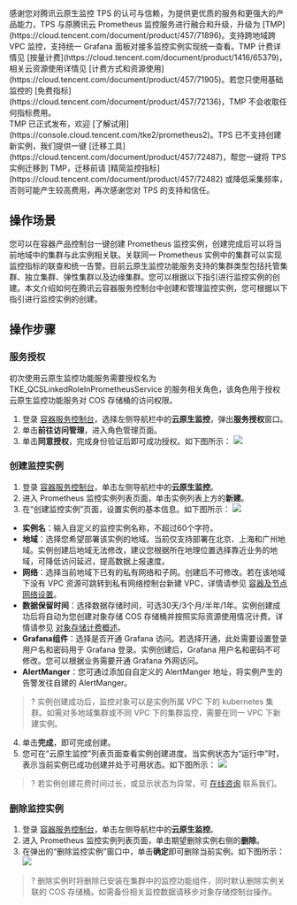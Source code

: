 <dx-alert infotype="alarm" title="温馨提示">
感谢您对腾讯云原生监控 TPS 的认可与信赖，为提供更优质的服务和更强大的产品能力，TPS 与原腾讯云 Prometheus 监控服务进行融合和升级，升级为 [TMP](https://cloud.tencent.com/document/product/457/71896)。支持跨地域跨 VPC 监控，支持统一 Grafana 面板对接多监控实例实现统一查看。TMP 计费详情见 [按量计费](https://cloud.tencent.com/document/product/1416/65379)，相关云资源使用详情见 [计费方式和资源使用](https://cloud.tencent.com/document/product/457/71905)。若您只使用基础监控的 [免费指标](https://cloud.tencent.com/document/product/457/72136)，TMP 不会收取任何指标费用。<br>
TMP 已正式发布，欢迎 [了解试用](https://console.cloud.tencent.com/tke2/prometheus2)。TPS 已不支持创建新实例，我们提供一键 [迁移工具](https://cloud.tencent.com/document/product/457/72487)，帮您一键将 TPS 实例迁移到 TMP，迁移前请 [精简监控指标](https://cloud.tencent.com/document/product/457/72482) 或降低采集频率，否则可能产生较高费用，再次感谢您对 TPS 的支持和信任。
</dx-alert>



## 操作场景

您可以在容器产品控制台一键创建 Prometheus 监控实例，创建完成后可以将当前地域中的集群与此实例相关联。关联同一 Prometheus 实例中的集群可以实现监控指标的联查和统一告警。目前云原生监控功能服务支持的集群类型包括托管集群、独立集群、弹性集群以及边缘集群。您可以根据以下指引进行监控实例的创建。本文介绍如何在腾讯云容器服务控制台中创建和管理监控实例，您可根据以下指引进行监控实例的创建。

## 操作步骤

### 服务授权

初次使用云原生监控功能服务需要授权名为 TKE_QCSLinkedRoleInPrometheusService 的服务相关角色，该角色用于授权云原生监控功能服务对 COS 存储桶的访问权限。
1. 登录 [容器服务控制台](https://console.cloud.tencent.com/tke2)，选择左侧导航栏中的**云原生监控**，弹出**服务授权**窗口。
2. 单击**前往访问管理**，进入角色管理页面。
3. 单击**同意授权**，完成身份验证后即可成功授权。如下图所示：
![](https://main.qcloudimg.com/raw/7d4efd48bb111c7a499c486e5ec8dae4.png)


### 创建监控实例
1. 登录 [容器服务控制台](https://console.cloud.tencent.com/tke2)，单击左侧导航栏中的**云原生监控**。
2. 进入 Prometheus 监控实例列表页面，单击实例列表上方的**新建**。
3. 在“创建监控实例”页面，设置实例的基本信息。如下图所示：
![](https://main.qcloudimg.com/raw/440785c89dca26e9da8b0dd167fed5e4.png)
 - **实例名**：输入自定义的监控实例名称，不超过60个字符。
 - **地域**：选择您希望部署该实例的地域。当前仅支持部署在北京、上海和广州地域。实例创建后地域无法修改，建议您根据所在地理位置选择靠近业务的地域，可降低访问延迟，提高数据上报速度。
 - **网络**：选择当前地域下已有的私有网络和子网。创建后不可修改。若在该地域下没有 VPC 资源可跳转到私有网络控制台新建 VPC，详情请参见 [容器及节点网络设置](https://cloud.tencent.com/document/product/457/9083)。
 - **数据保留时间**：选择数据存储时间，可选30天/3个月/半年/1年。实例创建成功后将自动为您创建对象存储 COS 存储桶并按照实际资源使用情况计费。详情请参见 [对象存储计费概述](https://cloud.tencent.com/document/product/436/16871)。
 - **Grafana组件**：选择是否开通 Grafana 访问。若选择开通，此处需要设置登录用户名和密码用于 Grafana 登录。实例创建后，Grafana 用户名和密码不可修改。您可以根据业务需要开通 Grafana 外网访问。
 - **AlertManger**：您可通过添加⾃自定义的 AlertManger 地址，将实例产⽣的告警发往自建的  AlertManger。
>? 实例创建成功后，监控对象可以是实例所属 VPC 下的 kubernetes 集群。如需对多地域集群或不同 VPC 下的集群监控，需要在同一 VPC 下新建实例。
>
4. 单击**完成**，即可完成创建。
5. 您可在“云原生监控”列表页面查看实例创建进度。当实例状态为“运行中”时，表示当前实例已成功创建并处于可用状态。如下图所示：
![](https://main.qcloudimg.com/raw/2ad5176f6e8030d4c53cf3ef3bec87ce.png)
>? 若实例创建花费时间过长，或显示状态为异常，可 [在线咨询](https://cloud.tencent.com/online-service?from=doc_457) 联系我们。



### 删除监控实例
1. 登录 [容器服务控制台](https://console.cloud.tencent.com/tke2)，单击左侧导航栏中的**云原生监控**。
2. 进入 Prometheus 监控实例列表页面，单击期望删除实例右侧的**删除**。
3. 在弹出的“删除监控实例”窗口中，单击**确定**即可删除当前实例。如下图所示：
![](https://main.qcloudimg.com/raw/7f5d6450dda6a216c3aa10bb170a8226.png)
>? 删除实例时将删除已安装在集群中的监控功能组件，同时默认删除实例关联的 COS 存储桶。如需备份相关监控数据请移步对象存储控制台操作。

